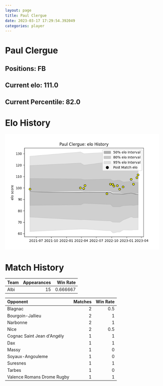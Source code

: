 ```yaml
---  
layout: page  
title: Paul Clergue  
date: 2023-03-17 17:29:54.392049  
categories: player  
---
```

# Paul Clergue

## Positions: FB

## Current elo: 111.0

## Current Percentile: 82.0

# Elo History


![elo history](history_PaulClergue.png)
# Match History


| Team   |   Appearances |   Win Rate |
|:-------|--------------:|-----------:|
| Albi   |            15 |   0.666667 |

| Opponent                   |   Matches |   Win Rate |
|:---------------------------|----------:|-----------:|
| Blagnac                    |         2 |        0.5 |
| Bourgoin-Jallieu           |         2 |        1   |
| Narbonne                   |         2 |        1   |
| Nice                       |         2 |        0.5 |
| Cognac Saint Jean d'Angély |         1 |        1   |
| Dax                        |         1 |        1   |
| Massy                      |         1 |        0   |
| Soyaux-Angouleme           |         1 |        0   |
| Suresnes                   |         1 |        1   |
| Tarbes                     |         1 |        0   |
| Valence Romans Drome Rugby |         1 |        1   |